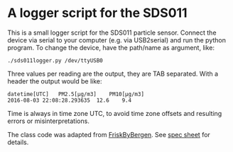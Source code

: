 # A logger script for the SDS011

This is a small logger script for the SDS011 particle sensor.
Connect the device via serial to your computer (e.g. via USB2serial) and run the python program. 
To change the device, have the path/name as argument, like:

	./sds011logger.py /dev/ttyUSB0

Three values per reading are the output, they are TAB separated. 
With a header the output would be like:

    datetime[UTC]	PM2.5[μg/m3]	PM10[μg/m3]
    2016-08-03 22:08:28.293635	12.6	9.4

Time is always in time zone UTC, to avoid time zone offsets and resulting errors or misinterpretations.

The class code was adapted from [FriskByBergen](https://github.com/FriskByBergen/RPiParticle/blob/master/lib/sds011.py).
See [spec sheet](https://github.com/opendata-stuttgart/meta/blob/master/files/SDS011-V1.3.pdf) for details.



